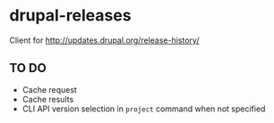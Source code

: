 # drupal-releases

Client for http://updates.drupal.org/release-history/

## TO DO

* Cache request
* Cache results
* CLI API version selection in `project` command when not specified

